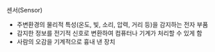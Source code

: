 센서(Sensor)
- 주변환경의 물리적 특성(온도, 빛, 소리, 압력, 거리 등)을 감지하는 전자 부품
- 감지한 정보를 전기적 신호로 변환하여 컴퓨터나 기계가 처리할 수 있게 함
- 사람의 오감을 기계적으로 흉내 낸 장치